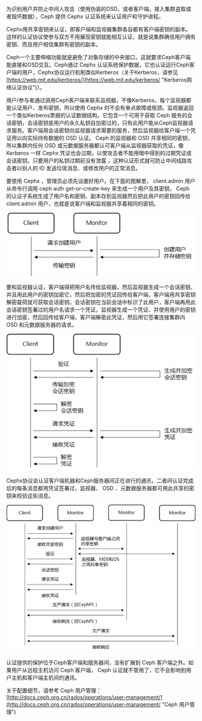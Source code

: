 为识别用户并防止中间人攻击（使用伪装的OSD，或者客户端，接入集群盗取或者毁坏数据），Ceph 提供 Cephx 认证系统来认证用户和守护进程。

Cephx用共享密钥来认证，即客户端和监视器集群各自都有客户端密钥的副本。这样的认证协议使参与双方不用展现密钥就能相互认证，就是说集群确信用户拥有密钥、而且用户相信集群有密钥的副本。

Ceph一个主要伸缩功能就是避免了对象存储的中央接口，这就要求Ceph客户端能直接和OSD交互。Ceph通过 Cephx 认证系统保护数据，它也认证运行Ceph客户端的用户，Cephx协议运行机制类似Kerberos（关于Kerberos，请参见[https://web.mit.edu/kerberos/](https://web.mit.edu/kerberos/ "Kerberos网络认证协议")）。

用户/参与者通过调用Ceph客户端来联系监视器，不像Kerberos，每个监视器都能认证用户、发布密钥，所以使用 Cephx 时不会有单点故障或瓶颈。监视器返回一个类似Kerberos票据的认证数据结构，它包含一个可用于获取 Ceph 服务的会话密钥，会话密钥是用户的永久私钥自加密过的，只有此用户能从Ceph监视器请求服务。客户端用会话密钥向监视器请求需要的服务，然后监视器给客户端一个凭证用以向实际持有数据的 OSD 认证。 Ceph 的监视器和 OSD 共享相同的密钥，所以集群内任何 OSD 或元数据服务器都认可客户端从监视器获取的凭证，像 Kerberos 一样 Cephx 凭证也会过期，以使攻击者不能用暗中得到的过期凭证或会话密钥。只要用户的私钥过期前没有泄露 ，这种认证形式就可防止中间线路攻击者以别人的 ID 发送垃圾消息、或修改用户的正常消息。

要使用 Cephx ，管理员必须先设置好用户。在下面的图解里， client.admin 用户从命令行调用 ceph auth get-or-create-key 来生成一个用户及其密钥， Ceph 的认证子系统生成了用户名和密钥、副本存到监视器然后把此用户的密钥回传给 client.admin 用户，也就是说客户端和监视器共享着相同的密钥。

![](/assets/auth_1.png)

要和监视器认证，客户端得把用户名传给监视器，然后监视器生成一个会话密钥、并且用此用户的密钥加密它，然后把加密的凭证回传给客户端，客户端用共享密钥解密载荷就可获取会话密钥。会话密钥在当前会话中标识了此用户，客户端再用此会话密钥签署过的用户名请求一个凭证，监视器生成一个凭证、并使用用户的密钥进行加密，然后回传给客户端，客户端解密此凭证，然后用它签署连接集群内 OSD 和元数据服务器的请求。

![](/assets/auth_2.png)

Cephx协议会认证客户端机器和Ceph服务器间正在进行的通讯，二者间认证完成后的每条消息都用凭证签署过，监视器、 OSD 、元数据服务器都可用此共享的密钥来校验这些消息。

![](/assets/auth_3.png)

认证提供的保护位于Ceph客户端和服务器间，没有扩展到 Ceph 客户端之外。如果用户从远程主机访问 Ceph 客户端， Ceph 认证就不管用了，它不会影响到用户主机和客户端主机间的通讯。

关于配置细节，请参考 Ceph 用户管理：[http://docs.ceph.org.cn/rados/operations/user-management/](http://docs.ceph.org.cn/rados/operations/user-management/ "Ceph 用户管理")

